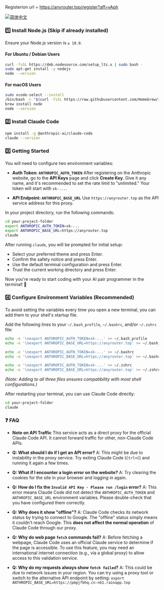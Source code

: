 Registerion url = https://anyrouter.top/register?aff=yAph 

<p align="left">
  <a href="./README.zh-CN.md">
    <img src="https://img.shields.io/badge/-%E7%AE%80%E4%BD%93%E4%B8%AD%E6%96%87-blue?style=for-the-badge" alt="简体中文">
  </a>
</p>

### 1️⃣ **Install Node.js** (Skip if already installed)

Ensure your Node.js version is `≥ 18.0`.

#### For Ubuntu / Debian Users
```bash
curl -fsSL https://deb.nodesource.com/setup_lts.x | sudo bash -
sudo apt-get install -y nodejs
node --version
```

#### For macOS Users
```bash
sudo xcode-select --install
/bin/bash -c "$(curl -fsSL https://raw.githubusercontent.com/Homebrew/install/HEAD/install.sh)"
brew install node
node --version
```

### 2️⃣ **Install Claude Code**

```bash
npm install -g @anthropic-ai/claude-code
claude --version
```

### 3️⃣ **Getting Started**

You will need to configure two environment variables:

*   **Auth Token: `ANTHROPIC_AUTH_TOKEN`**
    After registering on the Anthropic website, go to the **API Keys** page and click **Create Key**. Give it any name, and it's recommended to set the rate limit to "unlimited." Your token will start with `sk-...`.

*   **API Endpoint: `ANTHROPIC_BASE_URL`**
    Use `https://anyrouter.top` as the API service address for this proxy.

In your project directory, run the following commands:

```bash
cd your-project-folder
export ANTHROPIC_AUTH_TOKEN=sk-... 
export ANTHROPIC_BASE_URL=https://anyrouter.top
claude
```

After running `claude`, you will be prompted for initial setup:
*   Select your preferred theme and press Enter.
*   Confirm the safety notice and press Enter.
*   Use the default terminal configuration and press Enter.
*   Trust the current working directory and press Enter.

Now you're ready to start coding with your AI pair programmer in the terminal! 🚀

### 4️⃣ **Configure Environment Variables (Recommended)**

To avoid setting the variables every time you open a new terminal, you can add them to your shell's startup file.

Add the following lines to your `~/.bash_profile`, `~/.bashrc`, and/or `~/.zshrc` file:
```bash
echo -e '\nexport ANTHROPIC_AUTH_TOKEN=sk-...' >> ~/.bash_profile
echo -e '\nexport ANTHROPIC_BASE_URL=https://anyrouter.top' >> ~/.bash_profile

echo -e '\nexport ANTHROPIC_AUTH_TOKEN=sk-...' >> ~/.bashrc
echo -e '\nexport ANTHROPIC_BASE_URL=https://anyrouter.top' >> ~/.bashrc

echo -e '\nexport ANTHROPIC_AUTH_TOKEN=sk-...' >> ~/.zshrc
echo -e '\nexport ANTHROPIC_BASE_URL=https://anyrouter.top' >> ~/.zshrc
```
*(Note: Adding to all three files ensures compatibility with most shell configurations.)*

After restarting your terminal, you can use Claude Code directly:
```bash
cd your-project-folder
claude
```

### ❓ **FAQ**

*   **Note on API Traffic**
    This service acts as a direct proxy for the official Claude Code API. It cannot forward traffic for other, non-Claude Code APIs.

*   **Q: What should I do if I get an API error?**
    A: This might be due to instability in the proxy service. Try exiting Claude Code (`Ctrl+C`) and running it again a few times.

*   **Q: What if I encounter a login error on the website?**
    A: Try clearing the cookies for the site in your browser and logging in again.

*   **Q: How do I fix the `Invalid API Key · Please run /login` error?**
    A: This error means Claude Code did not detect the `ANTHROPIC_AUTH_TOKEN` and `ANTHROPIC_BASE_URL` environment variables. Please double-check that you have configured them correctly.

*   **Q: Why does it show "offline"?**
    A: Claude Code checks its network status by trying to connect to Google. The "offline" status simply means it couldn't reach Google. This **does not affect the normal operation** of Claude Code through our proxy.

*   **Q: Why do web page `fetch` commands fail?**
    A: Before fetching a webpage, Claude Code uses an official Claude service to determine if the page is accessible. To use this feature, you may need an international internet connection (e.g., via a global proxy) to allow access to this validation service.

*   **Q: Why do my requests always show `fetch failed`?**
    A: This could be due to network issues in your region. You can try using a proxy tool or switch to the alternative API endpoint by setting: `export ANTHROPIC_BASE_URL=https://pmpjfbhq.cn-nb1.rainapp.top`
